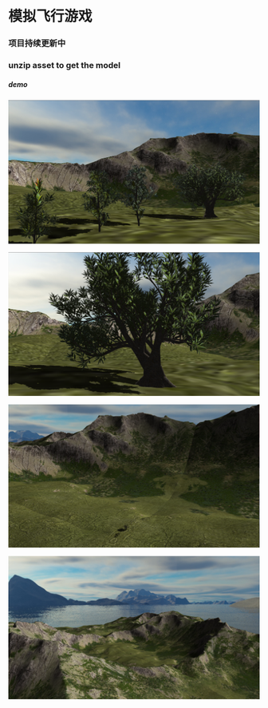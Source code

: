 # 模拟飞行游戏

### 项目持续更新中

### unzip asset to get the model

##### demo
![scene1](./image/scene1.png)

![scene2](./image/scene2.png)

![scene3](./image/scene3.png)

![scene4](./image/scene4.png)